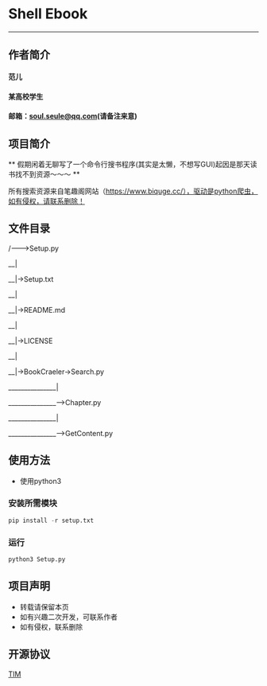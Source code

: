 # Shell Ebook

***

## 作者简介

#### 范儿
#### 某高校学生
#### 邮箱：soul.seule@qq.com(请备注来意)

## 项目简介

** 假期闲着无聊写了一个命令行搜书程序(其实是太懒，不想写GUI)起因是那天读书找不到资源～～～ **

所有搜索资源来自笔趣阁网站（https://www.biquge.cc/），驱动是python爬虫，如有侵权，请联系删除！

## 文件目录

/--->Setup.py

__|

__|->Setup.txt

__|

__|->README.md

__|

__|->LICENSE

__|

__|->BookCraeler->Search.py

_______________|

_______________-->Chapter.py

_______________|

_______________-->GetContent.py

## 使用方法

* 使用python3 

### 安装所需模块

```python
pip install -r setup.txt
```

### 运行
```python
python3 Setup.py
```

## 项目声明

* 转载请保留本页
* 如有兴趣二次开发，可联系作者
* 如有侵权，联系删除

## 开源协议

[TIM](/LICENSE)


